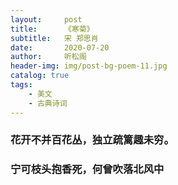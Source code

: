 ```yaml
---
layout:     post
title:      《寒菊》
subtitle:   宋 郑思肖
date:       2020-07-20
author:     听松阁
header-img: img/post-bg-poem-11.jpg
catalog: true
tags:
    - 美文
    - 古典诗词
---
```


### 花开不并百花丛，独立疏篱趣未穷。
### 宁可枝头抱香死，何曾吹落北风中
